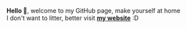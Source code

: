 **Hello 👋**, welcome to my GitHub page, make yourself at home  
I don't want to litter, better visit [**my website**](https://mirdukkkkk.space) :D
